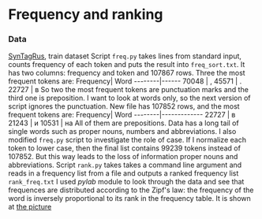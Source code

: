 # Frequency and ranking
### Data
[SynTagRus](https://github.com/UniversalDependencies/UD_Russian-SynTagRus), train dataset
Script `freq.py` takes lines from standard input, counts frequency of each token and puts the result into `freq_sort.txt`. It has two columns: frequency and token and 107867 rows.
Three the most frequent tokens are:
Frequency| Word
--------|------
70048   |   ,
45571   |   .
22727   |   в
So two the most frequent tokens are punctuation marks and the third one is preposition. I want to look at words only, so the next version of script ignores the punctuation.
New file has 107852 rows, and the most frequent tokens are:
Frequency| Word
--------|-------------
22727   |	в
21243   |	и
10531	|   на
All of them are prepositions. Data has a long tail of single words such as proper nouns, numbers and abbreviations.
I also modified `freq.py` script to investigate the role of case. If I normalize each token to lower case, then the final list contains 99239 tokens instead of 107852. But this way leads to the loss of information proper nouns and abbreviations.
Script `rank.py` takes takes a command line argument and reads in a frequency list from a file and outputs a ranked frequency list `rank_freq.txt`
I used *pylab* module to look through the data and see that frequences are distributed according to the Zipf's law: the frequency of the word is inversely proportional to its rank in the frequency table. It is shown at [the picture](https://github.com/DorkEMK/ftyers.github.io/blob/master/2018-komp-ling/practicals/freq-rank/freq_rank.png)


